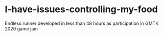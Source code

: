 # I-have-issues-controlling-my-food
Endless runner developed in less than 48 hours as participation in GMTK 2020 game jam

